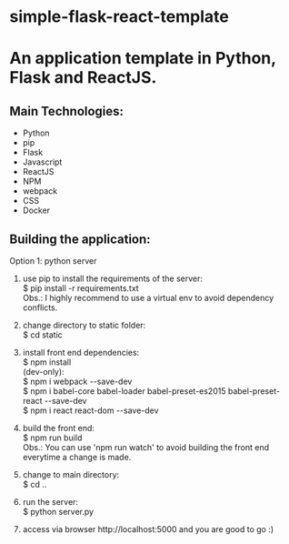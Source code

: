 # simple-flask-react-template
# An application template in Python, Flask and ReactJS.

## Main Technologies:
* Python
* pip
* Flask
* Javascript
* ReactJS
* NPM
* webpack
* CSS
* Docker

## Building the application:

Option 1: python server  
1) use pip to install the requirements of the server:  
$ pip install -r requirements.txt  
Obs.: I highly recommend to use a virtual env to avoid dependency conflicts.

2) change directory to static folder:  
$ cd static

3) install front end dependencies:  
$ npm install  
(dev-only):  
$ npm i webpack --save-dev  
$ npm i babel-core babel-loader babel-preset-es2015 babel-preset-react --save-dev  
$ npm i react react-dom --save-dev

4) build the front end:  
$ npm run build  
Obs.: You can use 'npm run watch' to avoid building the front end everytime a change is made.

5) change to main directory:  
$ cd ..

6) run the server:  
$ python server.py

7) access via browser http://localhost:5000 and you are good to go :)
